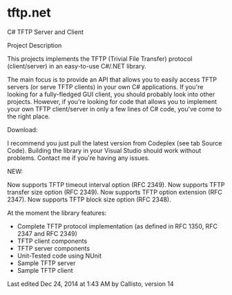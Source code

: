 # tftp.net
C# TFTP Server and Client

Project Description

This projects implements the TFTP (Trivial File Transfer) protocol (client/server) in an easy-to-use C#/.NET library. 

The main focus is to provide an API that allows you to easily access TFTP servers (or serve TFTP clients) in your own C# applications. If you're looking for a fully-fledged GUI client, you should probably look into other projects. However, if you're looking for code that allows you to implement your own TFTP client/server in only a few lines of C# code, you've come to the right place.

Download:

I recommend you just pull the latest version from Codeplex (see tab Source Code). Building the library in your Visual Studio should work without problems. Contact me if you're having any issues.

NEW:

Now supports TFTP timeout interval option (RFC 2349).
Now supports TFTP transfer size option (RFC 2349).
Now supports TFTP option extension (RFC 2347).
Now supports TFTP block size option (RFC 2348).

At the moment the library features:

- Complete TFTP protocol implementation (as defined in RFC 1350, RFC 2347 and RFC 2349)
- TFTP client components 
- TFTP server components 
- Unit-Tested code using NUnit
- Sample TFTP server
- Sample TFTP client

Last edited Dec 24, 2014 at 1:43 AM by Callisto, version 14
